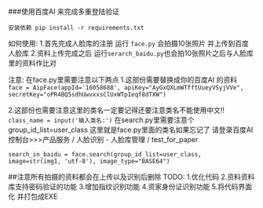 ###使用百度AI 来完成多重登陆验证

`安装依赖 pip install -r requirements.txt `

如何使用:
1.首先完成人脸库的注册 运行 `face.py` 会拍摄10张照片 并上传到百度人脸库
2.资料上传完成之后 运行`serarch_baidu.py`也会拍10张照片之后与人脸库里的资料作比对

注意:
在face.py里需要注意以下两点
1.这部份需要替换成你的百度AI 的资料
`
face = AipFace(appId='16058688', apiKey="AyGxQXLmWTfftUueyVSyjVVe",
               secretKey="oPR4BQ5sdhUwvxxsClUxWTpIeqf8dTXW")`

2.这部份也需要注意这里的类名一定要记得还要注意类名不能使用中文!!
`class_name = input('输入类名:')`
在search.py里需要注意个group_id_list=user_class 这里就是face.py里面的类名如果忘记了
请登录百度AI控制台>>>产品服务 / 人脸识别 - 人脸库管理 / test_for_paper

`search_in_baidu = face.search(group_id_list=user_class, image=str(img1, 'utf-8'), image_type="BASE64")`

##注意所有拍摄的资料都会在上传以及识别后删除
TODO:
1.优化代码
2.资料资料库支持密码验证的功能
3.增加指纹识别功能
4.资家身份证识别功能
5.将代码界面化 并打包成EXE
